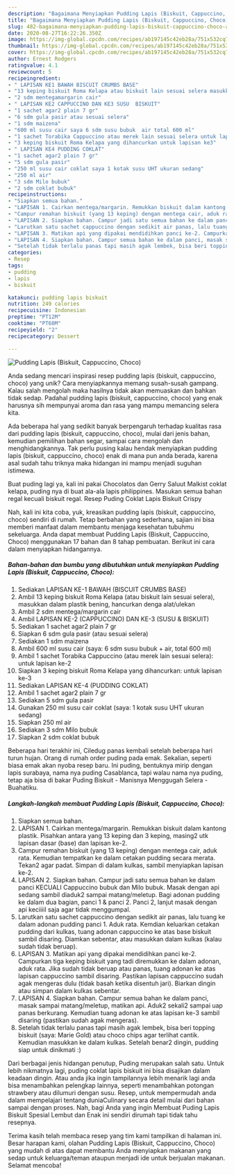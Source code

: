 ```yaml
---
description: "Bagaimana Menyiapkan Pudding Lapis (Biskuit, Cappuccino, Choco) Anti Gagal"
title: "Bagaimana Menyiapkan Pudding Lapis (Biskuit, Cappuccino, Choco) Anti Gagal"
slug: 482-bagaimana-menyiapkan-pudding-lapis-biskuit-cappuccino-choco-anti-gagal
date: 2020-08-27T16:22:26.350Z
image: https://img-global.cpcdn.com/recipes/ab197145c42eb28a/751x532cq70/pudding-lapis-biskuit-cappuccino-choco-foto-resep-utama.jpg
thumbnail: https://img-global.cpcdn.com/recipes/ab197145c42eb28a/751x532cq70/pudding-lapis-biskuit-cappuccino-choco-foto-resep-utama.jpg
cover: https://img-global.cpcdn.com/recipes/ab197145c42eb28a/751x532cq70/pudding-lapis-biskuit-cappuccino-choco-foto-resep-utama.jpg
author: Ernest Rodgers
ratingvalue: 4.1
reviewcount: 5
recipeingredient:
- " LAPISAN KE1 BAWAH BISCUIT CRUMBS BASE"
- "13 keping biskuit Roma Kelapa atau biskuit lain sesuai selera masukkan dalam plastik bening hancurkan denga alatulekan"
- "2 sdm mentegamargarin cair"
- " LAPISAN KE2 CAPPUCCINO DAN KE3 SUSU  BISKUIT"
- "1 sachet agar2 plain 7 gr"
- "6 sdm gula pasir atau sesuai selera"
- "1 sdm maizena"
- "600 ml susu cair saya 6 sdm susu bubuk  air total 600 ml"
- "1 sachet Torabika Cappuccino atau merek lain sesuai selera untuk lapisan ke2"
- "3 keping biskuit Roma Kelapa yang dihancurkan untuk lapisan ke3"
- " LAPISAN KE4 PUDDING COKLAT"
- "1 sachet agar2 plain 7 gr"
- "5 sdm gula pasir"
- "250 ml susu cair coklat saya 1 kotak susu UHT ukuran sedang"
- "250 ml air"
- "3 sdm Milo bubuk"
- "2 sdm coklat bubuk"
recipeinstructions:
- "Siapkan semua bahan."
- "LAPISAN 1. Cairkan mentega/margarin. Remukkan biskuit dalam kantong plastik. Pisahkan antara yang 13 keping dan 3 keping, masing2 utk lapisan dasar (base) dan lapisan ke-2."
- "Campur remahan biskuit (yang 13 keping) dengan mentega cair, aduk rata. Kemudian tempatkan ke dalam cetakan pudding secara merata. Tekan2 agar padat. Simpan di dalam kulkas, sambil menyiapkan lapisan ke-2."
- "LAPISAN 2. Siapkan bahan. Campur jadi satu semua bahan ke dalam panci KECUALI Cappuccino bubuk dan Milo bubuk. Masak dengan api sedang sambil diaduk2 sampai matang/meletup. Bagi adonan pudding ke dalam dua bagian, panci 1 &amp; panci 2. Panci 2, lanjut masak dengan api keciiiil saja agar tidak menggumpal."
- "Larutkan satu sachet cappuccino dengan sedikit air panas, lalu tuang ke dalam adonan pudding panci 1. Aduk rata. Kemdian keluarkan cetakan pudding dari kulkas, tuang adonan cappuccino ke atas base biskuit sambil disaring. Diamkan sebentar, atau masukkan dalam kulkas (kalau sudah tidak beruap)."
- "LAPISAN 3. Matikan api yang dipakai mendidihkan panci ke-2. Campurkan tiga keping biskuit yang tadi diremukkan ke dalam adonan, aduk rata. Jika sudah tidak beruap atau panas, tuang adonan ke atas lapisan cappuccino sambil disaring. Pastikan lapisan cappuccino sudah agak mengeras dulu (tidak basah ketika disentuh jari). Biarkan dingin atau simpan dalam kulkas sebentar."
- "LAPISAN 4. Siapkan bahan. Campur semua bahan ke dalam panci, masak sampai matang/meletup, matikan api. Aduk2 sekali2 sampai uap panas berkurang. Kemudian tuang adonan ke atas lapisan ke-3 sambil disaring (pastikan sudah agak mengeras)."
- "Setelah tidak terlalu panas tapi masih agak lembek, bisa beri topping biskuit (saya: Marie Gold) atau choco chips agar terlihat cantik. Kemudian masukkan ke dalam kulkas. Setelah benar2 dingin, pudding siap untuk dinikmati :)"
categories:
- Resep
tags:
- pudding
- lapis
- biskuit

katakunci: pudding lapis biskuit 
nutrition: 249 calories
recipecuisine: Indonesian
preptime: "PT12M"
cooktime: "PT60M"
recipeyield: "2"
recipecategory: Dessert

---
```



![Pudding Lapis (Biskuit, Cappuccino, Choco)](https://img-global.cpcdn.com/recipes/ab197145c42eb28a/751x532cq70/pudding-lapis-biskuit-cappuccino-choco-foto-resep-utama.jpg)

Anda sedang mencari inspirasi resep pudding lapis (biskuit, cappuccino, choco) yang unik? Cara menyiapkannya memang susah-susah gampang. Kalau salah mengolah maka hasilnya tidak akan memuaskan dan bahkan tidak sedap. Padahal pudding lapis (biskuit, cappuccino, choco) yang enak harusnya sih mempunyai aroma dan rasa yang mampu memancing selera kita.

Ada beberapa hal yang sedikit banyak berpengaruh terhadap kualitas rasa dari pudding lapis (biskuit, cappuccino, choco), mulai dari jenis bahan, kemudian pemilihan bahan segar, sampai cara mengolah dan menghidangkannya. Tak perlu pusing kalau hendak menyiapkan pudding lapis (biskuit, cappuccino, choco) enak di mana pun anda berada, karena asal sudah tahu triknya maka hidangan ini mampu menjadi suguhan istimewa.

Buat puding lagi ya, kali ini pakai Chocolatos dan Gerry Saluut Malkist coklat kelapa, puding nya di buat ala-ala lapis philippines. Masukan semua bahan regal kecuali biskuit regal. Resep Puding Coklat Lapis Biskuit Crispy


Nah, kali ini kita coba, yuk, kreasikan pudding lapis (biskuit, cappuccino, choco) sendiri di rumah. Tetap berbahan yang sederhana, sajian ini bisa memberi manfaat dalam membantu menjaga kesehatan tubuhmu sekeluarga. Anda dapat membuat Pudding Lapis (Biskuit, Cappuccino, Choco) menggunakan 17 bahan dan 8 tahap pembuatan. Berikut ini cara dalam menyiapkan hidangannya.

<!--inarticleads1-->

##### Bahan-bahan dan bumbu yang dibutuhkan untuk menyiapkan Pudding Lapis (Biskuit, Cappuccino, Choco):

1. Sediakan  LAPISAN KE-1 BAWAH (BISCUIT CRUMBS BASE)
1. Ambil 13 keping biskuit Roma Kelapa (atau biskuit lain sesuai selera), masukkan dalam plastik bening, hancurkan denga alat/ulekan
1. Ambil 2 sdm mentega/margarin cair
1. Ambil  LAPISAN KE-2 (CAPPUCCINO) DAN KE-3 (SUSU &amp; BISKUIT)
1. Sediakan 1 sachet agar2 plain 7 gr
1. Siapkan 6 sdm gula pasir (atau sesuai selera)
1. Sediakan 1 sdm maizena
1. Ambil 600 ml susu cair (saya: 6 sdm susu bubuk + air, total 600 ml)
1. Ambil 1 sachet Torabika Cappuccino (atau merek lain sesuai selera): untuk lapisan ke-2
1. Siapkan 3 keping biskuit Roma Kelapa yang dihancurkan: untuk lapisan ke-3
1. Sediakan  LAPISAN KE-4 (PUDDING COKLAT)
1. Ambil 1 sachet agar2 plain 7 gr
1. Sediakan 5 sdm gula pasir
1. Gunakan 250 ml susu cair coklat (saya: 1 kotak susu UHT ukuran sedang)
1. Siapkan 250 ml air
1. Sediakan 3 sdm Milo bubuk
1. Siapkan 2 sdm coklat bubuk


Beberapa hari terakhir ini, Ciledug panas kembali setelah beberapa hari turun hujan. Orang di rumah order puding pada emak. Sekalian, seperti biasa emak akan nyoba resep baru. Ini puding, bentuknya mirip dengan lapis surabaya, nama nya puding Casablanca, tapi walau nama nya puding, tetap aja bisa di bakar Puding Biskuit - Manisnya Menggugah Selera - Buahatiku. 

<!--inarticleads2-->

##### Langkah-langkah membuat Pudding Lapis (Biskuit, Cappuccino, Choco):

1. Siapkan semua bahan.
1. LAPISAN 1. Cairkan mentega/margarin. Remukkan biskuit dalam kantong plastik. Pisahkan antara yang 13 keping dan 3 keping, masing2 utk lapisan dasar (base) dan lapisan ke-2.
1. Campur remahan biskuit (yang 13 keping) dengan mentega cair, aduk rata. Kemudian tempatkan ke dalam cetakan pudding secara merata. Tekan2 agar padat. Simpan di dalam kulkas, sambil menyiapkan lapisan ke-2.
1. LAPISAN 2. Siapkan bahan. Campur jadi satu semua bahan ke dalam panci KECUALI Cappuccino bubuk dan Milo bubuk. Masak dengan api sedang sambil diaduk2 sampai matang/meletup. Bagi adonan pudding ke dalam dua bagian, panci 1 &amp; panci 2. Panci 2, lanjut masak dengan api keciiiil saja agar tidak menggumpal.
1. Larutkan satu sachet cappuccino dengan sedikit air panas, lalu tuang ke dalam adonan pudding panci 1. Aduk rata. Kemdian keluarkan cetakan pudding dari kulkas, tuang adonan cappuccino ke atas base biskuit sambil disaring. Diamkan sebentar, atau masukkan dalam kulkas (kalau sudah tidak beruap).
1. LAPISAN 3. Matikan api yang dipakai mendidihkan panci ke-2. Campurkan tiga keping biskuit yang tadi diremukkan ke dalam adonan, aduk rata. Jika sudah tidak beruap atau panas, tuang adonan ke atas lapisan cappuccino sambil disaring. Pastikan lapisan cappuccino sudah agak mengeras dulu (tidak basah ketika disentuh jari). Biarkan dingin atau simpan dalam kulkas sebentar.
1. LAPISAN 4. Siapkan bahan. Campur semua bahan ke dalam panci, masak sampai matang/meletup, matikan api. Aduk2 sekali2 sampai uap panas berkurang. Kemudian tuang adonan ke atas lapisan ke-3 sambil disaring (pastikan sudah agak mengeras).
1. Setelah tidak terlalu panas tapi masih agak lembek, bisa beri topping biskuit (saya: Marie Gold) atau choco chips agar terlihat cantik. Kemudian masukkan ke dalam kulkas. Setelah benar2 dingin, pudding siap untuk dinikmati :)


Dari berbagai jenis hidangan penutup, Puding merupakan salah satu. Untuk lebih nikmatnya lagi, puding coklat lapis biskuit ini bisa disajikan dalam keadaan dingin. Atau anda jika ingin tampilannya lebih menarik lagi anda bisa menambahkan pelengkap lainnya, seperti menambahkan potongan strawbery atau dilumuri dengan susu. Resep, untuk mempermudah anda dalam mempelajari tentang duniaCulinary secara detail mulai dari bahan sampai dengan proses. Nah, bagi Anda yang ingin Membuat Puding Lapis Biskuit Spesial Lembut dan Enak ini sendiri dirumah tapi tidak tahu resepnya. 

Terima kasih telah membaca resep yang tim kami tampilkan di halaman ini. Besar harapan kami, olahan Pudding Lapis (Biskuit, Cappuccino, Choco) yang mudah di atas dapat membantu Anda menyiapkan makanan yang sedap untuk keluarga/teman ataupun menjadi ide untuk berjualan makanan. Selamat mencoba!
